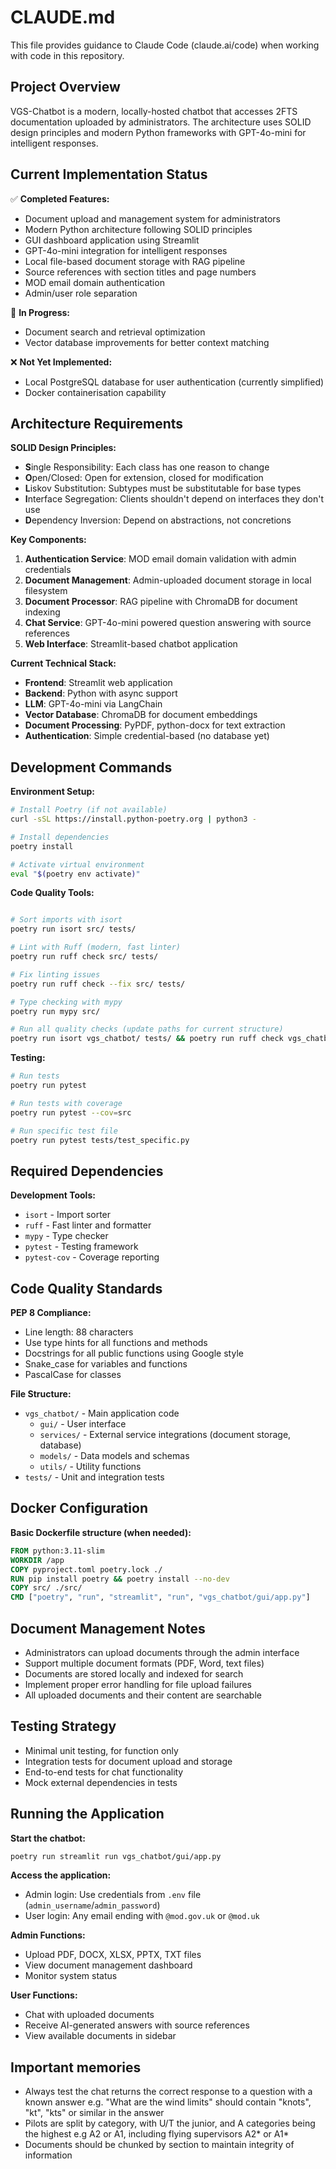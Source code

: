 # CLAUDE.md

This file provides guidance to Claude Code (claude.ai/code) when working with code in this repository.

## Project Overview

VGS-Chatbot is a modern, locally-hosted chatbot that accesses 2FTS documentation uploaded by administrators. The architecture uses SOLID design principles and modern Python frameworks with GPT-4o-mini for intelligent responses.

## Current Implementation Status

✅ **Completed Features:**

- Document upload and management system for administrators
- Modern Python architecture following SOLID principles
- GUI dashboard application using Streamlit
- GPT-4o-mini integration for intelligent responses
- Local file-based document storage with RAG pipeline
- Source references with section titles and page numbers
- MOD email domain authentication
- Admin/user role separation

🔄 **In Progress:**

- Document search and retrieval optimization
- Vector database improvements for better context matching

❌ **Not Yet Implemented:**

- Local PostgreSQL database for user authentication (currently simplified)
- Docker containerisation capability

## Architecture Requirements

**SOLID Design Principles:**

- **S**ingle Responsibility: Each class has one reason to change
- **O**pen/Closed: Open for extension, closed for modification
- **L**iskov Substitution: Subtypes must be substitutable for base types
- **I**nterface Segregation: Clients shouldn't depend on interfaces they don't use
- **D**ependency Inversion: Depend on abstractions, not concretions

**Key Components:**

1. **Authentication Service**: MOD email domain validation with admin credentials
2. **Document Management**: Admin-uploaded document storage in local filesystem
3. **Document Processor**: RAG pipeline with ChromaDB for document indexing
4. **Chat Service**: GPT-4o-mini powered question answering with source references
5. **Web Interface**: Streamlit-based chatbot application

**Current Technical Stack:**

- **Frontend**: Streamlit web application
- **Backend**: Python with async support
- **LLM**: GPT-4o-mini via LangChain
- **Vector Database**: ChromaDB for document embeddings
- **Document Processing**: PyPDF, python-docx for text extraction
- **Authentication**: Simple credential-based (no database yet)

## Development Commands

**Environment Setup:**

```bash
# Install Poetry (if not available)
curl -sSL https://install.python-poetry.org | python3 -

# Install dependencies
poetry install

# Activate virtual environment
eval "$(poetry env activate)"

```

**Code Quality Tools:**

```bash

# Sort imports with isort
poetry run isort src/ tests/

# Lint with Ruff (modern, fast linter)
poetry run ruff check src/ tests/

# Fix linting issues
poetry run ruff check --fix src/ tests/

# Type checking with mypy
poetry run mypy src/

# Run all quality checks (update paths for current structure)
poetry run isort vgs_chatbot/ tests/ && poetry run ruff check vgs_chatbot/ tests/ && poetry run mypy vgs_chatbot/
```

**Testing:**

```bash
# Run tests
poetry run pytest

# Run tests with coverage
poetry run pytest --cov=src

# Run specific test file
poetry run pytest tests/test_specific.py
```

## Required Dependencies

**Development Tools:**

- `isort` - Import sorter
- `ruff` - Fast linter and formatter
- `mypy` - Type checker
- `pytest` - Testing framework
- `pytest-cov` - Coverage reporting

## Code Quality Standards

**PEP 8 Compliance:**

- Line length: 88 characters
- Use type hints for all functions and methods
- Docstrings for all public functions using Google style
- Snake_case for variables and functions
- PascalCase for classes

**File Structure:**

- `vgs_chatbot/` - Main application code
  - `gui/` - User interface
  - `services/` - External service integrations (document storage, database)
  - `models/` - Data models and schemas
  - `utils/` - Utility functions
- `tests/` - Unit and integration tests

## Docker Configuration

**Basic Dockerfile structure (when needed):**

```dockerfile
FROM python:3.11-slim
WORKDIR /app
COPY pyproject.toml poetry.lock ./
RUN pip install poetry && poetry install --no-dev
COPY src/ ./src/
CMD ["poetry", "run", "streamlit", "run", "vgs_chatbot/gui/app.py"]
```

## Document Management Notes

- Administrators can upload documents through the admin interface
- Support multiple document formats (PDF, Word, text files)
- Documents are stored locally and indexed for search
- Implement proper error handling for file upload failures
- All uploaded documents and their content are searchable

## Testing Strategy

- Minimal unit testing, for function only
- Integration tests for document upload and storage
- End-to-end tests for chat functionality
- Mock external dependencies in tests

## Running the Application

**Start the chatbot:**
```bash
poetry run streamlit run vgs_chatbot/gui/app.py
```

**Access the application:**
- Admin login: Use credentials from `.env` file (`admin_username`/`admin_password`)
- User login: Any email ending with `@mod.gov.uk` or `@mod.uk`

**Admin Functions:**
- Upload PDF, DOCX, XLSX, PPTX, TXT files
- View document management dashboard
- Monitor system status

**User Functions:**
- Chat with uploaded documents
- Receive AI-generated answers with source references
- View available documents in sidebar

## Important memories
- Always test the chat returns the correct response to a question with a known answer e.g. "What are the wind limits" should contain "knots", "kt", "kts" or similar in the answer
- Pilots are split by category, with U/T the junior, and A categories being the highest e.g A2 or A1, including flying supervisors A2* or A1*
- Documents should be chunked by section to maintain integrity of information